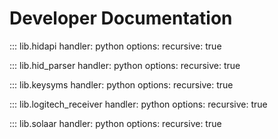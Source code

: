 # Developer Documentation

::: lib.hidapi
    handler: python
    options:
      recursive: true

::: lib.hid_parser
    handler: python
    options:
      recursive: true

::: lib.keysyms
    handler: python
    options:
      recursive: true

::: lib.logitech_receiver
    handler: python
    options:
      recursive: true

::: lib.solaar
    handler: python
    options:
      recursive: true
